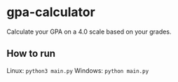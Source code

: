 # gpa-calculator
Calculate your GPA on a 4.0 scale based on your grades.

## How to run
Linux: `python3 main.py`
Windows: `python main.py`
